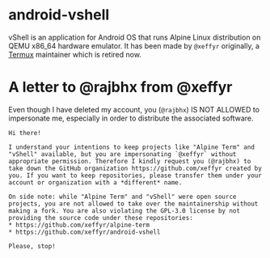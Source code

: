 # android-vshell

vShell is an application for Android OS that runs Alpine Linux distribution
on QEMU x86_64 hardware emulator. It has been made by `@xeffyr` originally,
a [Termux](https://github.com/termux) maintainer which is retired now.

# A letter to @rajbhx from @xeffyr

Even though I have deleted my account, you (`@rajbhx`) IS NOT ALLOWED to
impersonate me, especially in order to distribute the associated software.

```
Hi there!

I understand your intentions to keep projects like "Alpine Term" and "vShell" available, but you are impersonating `@xeffyr` without appropriate permission. Therefore I kindly request you (@rajbhx) to take down the GitHub organization https://github.com/xeffyr created by you. If you want to keep repositories, please transfer them under your account or organization with a *different* name.

On side note: while "Alpine Term" and "vShell" were open source projects, you are not allowed to take over the maintainership without making a fork. You are also violating the GPL-3.0 license by not providing the source code under these repositories:
* https://github.com/xeffyr/alpine-term
* https://github.com/xeffyr/android-vshell

Please, stop!
```
